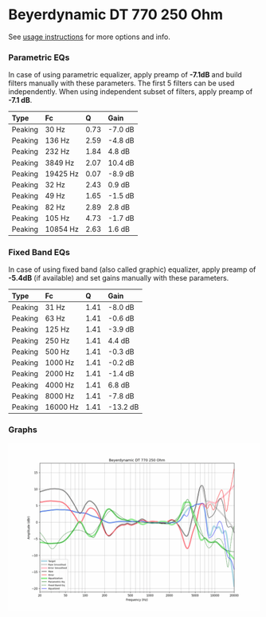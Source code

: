 # Beyerdynamic DT 770 250 Ohm
See [usage instructions](https://github.com/jaakkopasanen/AutoEq#usage) for more options and info.

### Parametric EQs
In case of using parametric equalizer, apply preamp of **-7.1dB** and build filters manually
with these parameters. The first 5 filters can be used independently.
When using independent subset of filters, apply preamp of **-7.1 dB**.

| Type    | Fc       |    Q | Gain    |
|:--------|:---------|:-----|:--------|
| Peaking | 30 Hz    | 0.73 | -7.0 dB |
| Peaking | 136 Hz   | 2.59 | -4.8 dB |
| Peaking | 232 Hz   | 1.84 | 4.8 dB  |
| Peaking | 3849 Hz  | 2.07 | 10.4 dB |
| Peaking | 19425 Hz | 0.07 | -8.9 dB |
| Peaking | 32 Hz    | 2.43 | 0.9 dB  |
| Peaking | 49 Hz    | 1.65 | -1.5 dB |
| Peaking | 82 Hz    | 2.89 | 2.8 dB  |
| Peaking | 105 Hz   | 4.73 | -1.7 dB |
| Peaking | 10854 Hz | 2.63 | 1.6 dB  |

### Fixed Band EQs
In case of using fixed band (also called graphic) equalizer, apply preamp of **-5.4dB**
(if available) and set gains manually with these parameters.

| Type    | Fc       |    Q | Gain     |
|:--------|:---------|:-----|:---------|
| Peaking | 31 Hz    | 1.41 | -8.0 dB  |
| Peaking | 63 Hz    | 1.41 | -0.6 dB  |
| Peaking | 125 Hz   | 1.41 | -3.9 dB  |
| Peaking | 250 Hz   | 1.41 | 4.4 dB   |
| Peaking | 500 Hz   | 1.41 | -0.3 dB  |
| Peaking | 1000 Hz  | 1.41 | -0.2 dB  |
| Peaking | 2000 Hz  | 1.41 | -1.4 dB  |
| Peaking | 4000 Hz  | 1.41 | 6.8 dB   |
| Peaking | 8000 Hz  | 1.41 | -7.8 dB  |
| Peaking | 16000 Hz | 1.41 | -13.2 dB |

### Graphs
![](./Beyerdynamic%20DT%20770%20250%20Ohm.png)